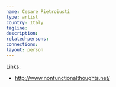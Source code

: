 ```yaml
---
name: Cesare Pietroiusti
type: artist
country: Italy
tagline:
description:
related-persons:
connections:
layout: person
---
```

Links:
* <http://www.nonfunctionalthoughts.net/>
